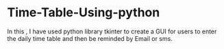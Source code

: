 # Time-Table-Using-python
In this , I have used python library tkinter to create a GUI for users to enter the daily time table and then be reminded by Email or sms.
